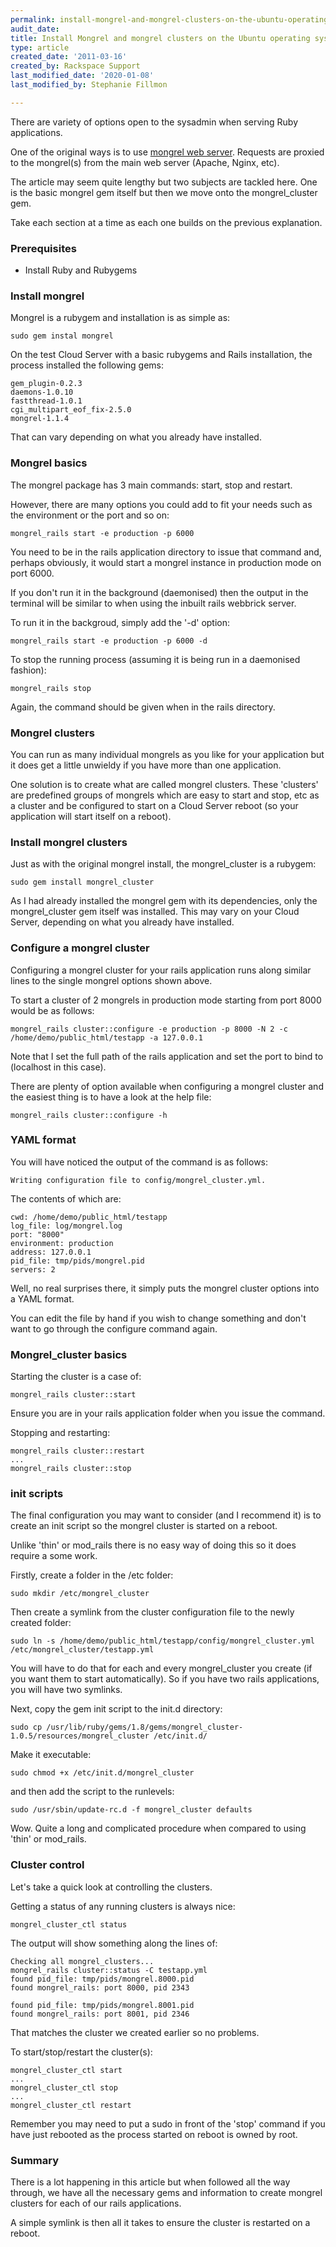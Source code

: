 ```yaml
---
permalink: install-mongrel-and-mongrel-clusters-on-the-ubuntu-operating-system
audit_date:
title: Install Mongrel and mongrel clusters on the Ubuntu operating system
type: article
created_date: '2011-03-16'
created_by: Rackspace Support
last_modified_date: '2020-01-08'
last_modified_by: Stephanie Fillmon

---
```


There are variety of options open to the sysadmin when serving Ruby
applications.

One of the original ways is to use [mongrel web
server](https://mongrel2.org "https://mongrel2.org").
Requests are proxied to the mongrel(s) from the main web server (Apache,
Nginx, etc).

The article may seem quite lengthy but two subjects are tackled here.
One is the basic mongrel gem itself but then we move onto the
mongrel\_cluster gem.

Take each section at a time as each one builds on the previous
explanation.

### Prerequisites

-   Install Ruby and Rubygems

### Install mongrel


Mongrel is a rubygem and installation is as simple as:

    sudo gem instal mongrel

On the test Cloud Server with a basic rubygems and Rails installation,
the process installed the following gems:

    gem_plugin-0.2.3
    daemons-1.0.10
    fastthread-1.0.1
    cgi_multipart_eof_fix-2.5.0
    mongrel-1.1.4

That can vary depending on what you already have installed.

### Mongrel basics

The mongrel package has 3 main commands: start, stop and restart.

However, there are many options you could add to fit your needs such as
the environment or the port and so on:

    mongrel_rails start -e production -p 6000

You need to be in the rails application directory to issue that command
and, perhaps obviously, it would start a mongrel instance in production
mode on port 6000.

If you don't run it in the background (daemonised) then the output in
the terminal will be similar to when using the inbuilt rails webbrick
server.

To run it in the backgroud, simply add the '-d' option:

    mongrel_rails start -e production -p 6000 -d

To stop the running process (assuming it is being run in a daemonised
fashion):

    mongrel_rails stop

Again, the command should be given when in the rails directory.

### Mongrel clusters

You can run as many individual mongrels as you like for your application
but it does get a little unwieldy if you have more than one application.

One solution is to create what are called mongrel clusters. These
'clusters' are predefined groups of mongrels which are easy to start and
stop, etc as a cluster and be configured to start on a Cloud Server
reboot (so your application will start itself on a reboot).

### Install mongrel clusters

Just as with the original mongrel install, the mongrel\_cluster is a
rubygem:

    sudo gem install mongrel_cluster

As I had already installed the mongrel gem with its dependencies, only
the mongrel\_cluster gem itself was installed. This may vary on your
Cloud Server, depending on what you already have installed.

### Configure a mongrel cluster

Configuring a mongrel cluster for your rails application runs along
similar lines to the single mongrel options shown above.

To start a cluster of 2 mongrels in production mode starting from port
8000 would be as follows:

    mongrel_rails cluster::configure -e production -p 8000 -N 2 -c /home/demo/public_html/testapp -a 127.0.0.1

Note that I set the full path of the rails application and set the port
to bind to (localhost in this case).

There are plenty of option available when configuring a mongrel cluster
and the easiest thing is to have a look at the help file:

    mongrel_rails cluster::configure -h


### YAML format

You will have noticed the output of the command is as follows:

    Writing configuration file to config/mongrel_cluster.yml.

The contents of which are:

    cwd: /home/demo/public_html/testapp
    log_file: log/mongrel.log
    port: "8000"
    environment: production
    address: 127.0.0.1
    pid_file: tmp/pids/mongrel.pid
    servers: 2

Well, no real surprises there, it simply puts the mongrel cluster
options into a YAML format.

You can edit the file by hand if you wish to change something and don't
want to go through the configure command again.

### Mongrel\_cluster basics

Starting the cluster is a case of:

    mongrel_rails cluster::start

Ensure you are in your rails application folder when you issue the
command.

Stopping and restarting:

    mongrel_rails cluster::restart
    ...
    mongrel_rails cluster::stop

### init scripts

The final configuration you may want to consider (and I recommend it) is
to create an init script so the mongrel cluster is started on a reboot.

Unlike 'thin' or mod\_rails there is no easy way of doing this so it
does require a some work.

Firstly, create a folder in the /etc folder:

    sudo mkdir /etc/mongrel_cluster

Then create a symlink from the cluster configuration file to the newly
created folder:

    sudo ln -s /home/demo/public_html/testapp/config/mongrel_cluster.yml /etc/mongrel_cluster/testapp.yml

You will have to do that for each and every mongrel\_cluster you create
(if you want them to start automatically). So if you have two rails
applications, you will have two symlinks.

Next, copy the gem init script to the init.d directory:

    sudo cp /usr/lib/ruby/gems/1.8/gems/mongrel_cluster-1.0.5/resources/mongrel_cluster /etc/init.d/

Make it executable:

    sudo chmod +x /etc/init.d/mongrel_cluster

and then add the script to the runlevels:

    sudo /usr/sbin/update-rc.d -f mongrel_cluster defaults

Wow. Quite a long and complicated procedure when compared to using
'thin' or mod\_rails.

### Cluster control

Let's take a quick look at controlling the clusters.

Getting a status of any running clusters is always nice:

    mongrel_cluster_ctl status

The output will show something along the lines of:

    Checking all mongrel_clusters...
    mongrel_rails cluster::status -C testapp.yml
    found pid_file: tmp/pids/mongrel.8000.pid
    found mongrel_rails: port 8000, pid 2343

    found pid_file: tmp/pids/mongrel.8001.pid
    found mongrel_rails: port 8001, pid 2346

That matches the cluster we created earlier so no problems.

To start/stop/restart the cluster(s):

    mongrel_cluster_ctl start
    ...
    mongrel_cluster_ctl stop
    ...
    mongrel_cluster_ctl restart

Remember you may need to put a sudo in front of the 'stop' command if
you have just rebooted as the process started on reboot is owned by
root.

### Summary

There is a lot happening in this article but when followed all the way
through, we have all the necessary gems and information to create
mongrel clusters for each of our rails applications.

A simple symlink is then all it takes to ensure the cluster is restarted
on a reboot.
